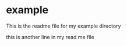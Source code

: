 # example

This is the readme file for my example directory


this is another line in my read me file